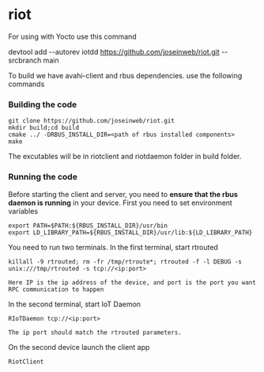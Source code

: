 # riot

For using with Yocto use this command

devtool add --autorev iotdd https://github.com/joseinweb/riot.git --srcbranch main

To build we have avahi-client and rbus dependencies. 
use the following commands
### Building the code
    
    git clone https://github.com/joseinweb/riot.git
    mkdir build;cd build
    cmake ../ -DRBUS_INSTALL_DIR=<path of rbus installed components>
    make

The excutables will be in riotclient and riotdaemon folder in build folder.

### Running the code
Before starting the client and server, you need to **ensure that the rbus daemon is running** in your device.
First you need to set environment variables

    export PATH=$PATH:${RBUS_INSTALL_DIR}/usr/bin
    export LD_LIBRARY_PATH=${RBUS_INSTALL_DIR}/usr/lib:${LD_LIBRARY_PATH}
    
You need to run two terminals. In the first terminal, start rtrouted

    killall -9 rtrouted; rm -fr /tmp/rtroute*; rtrouted -f -l DEBUG -s unix:///tmp/rtrouted -s tcp://<ip:port>

    Here IP is the ip address of the device, and port is the port you want RPC communication to happen

In the second terminal, start IoT Daemon

    RIoTDaemon tcp://<ip:port>

    The ip port should match the rtrouted parameters. 

On the second device launch the client app

    RiotClient
